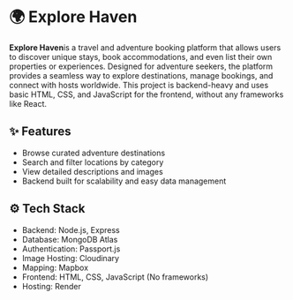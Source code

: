 # 🌍 Explore Haven

**Explore Haven**is a travel and adventure booking platform that allows users to discover unique stays, book accommodations, and even list their own properties or experiences. Designed for adventure seekers, the platform provides a seamless way to explore destinations, manage bookings, and connect with hosts worldwide. This project is backend-heavy and uses basic HTML, CSS, and JavaScript for the frontend, without any frameworks like React.

## ✨ Features

- Browse curated adventure destinations  
- Search and filter locations by category  
- View detailed descriptions and images  
- Backend built for scalability and easy data management  

## ⚙️ Tech Stack

- Backend: Node.js, Express  
- Database: MongoDB Atlas
- Authentication: Passport.js
- Image Hosting: Cloudinary
- Mapping: Mapbox
- Frontend: HTML, CSS, JavaScript (No frameworks)  
- Hosting: Render
